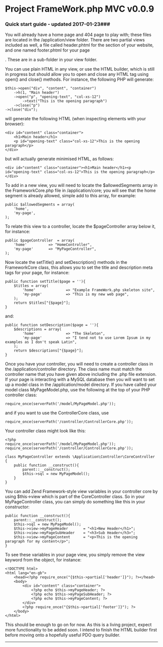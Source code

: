 # Project FrameWork.php MVC v0.0.9 #

### Quick start guide - updated 2017-01-23###

You will already have a home page and 404 page to play with; these files are located in the /application/view folder. There are two partial views included as well, a file called header.phtml for the <head> section of your website, and one named footer.phtml for your page <footer>. These are in a sub-folder in your view folder.

You can use plain HTML in any view, or use the HTML builder, which is still in progress but should allow you to open and close any HTML tag using open() and close() methods. For instance, the following PHP will generate:

	$this->open("div", "content", "container")
		->h(1, "Main header")
		->open("p", "opening-text", "col-xs-12")
			->text("This is the opening paragraph")
		->close("p")
	->close("div");

will generate the following HTML (when inspecting elements with your browser):

	<div id="content" class="container">
		<h1>Main header</h1>
		<p id="opening-text" class="col-xs-12">This is the opening paragraph</p>
	</div>

but will actually generate minimised HTML, as follows:

	<div id="content" class="container"><h1>Main header</h1><p id="opening-text" class="col-xs-12">This is the opening paragraph</p></div>

To add in a new view, you will need to locate the $allowedSegments array in the FrameworkCore.php file in /application/core; you will see that the home segment is already allowed, simple add to this array, for example:

	public $allowedSegments	= array(
		'home',
		'my-page',
	);

To relate this view to a controller, locate the $pageController array below it, for instance:

	public $pageController	= array(
		'home'			=> "HomeController",
		'my-page'		=> "MyPageController",
	);

Now locate the setTitle() and setDescription() methods in the FrameworkCore class, this allows you to set the title and description meta tags for your page, for instance:

	public function setTitle($page = ''){
	    $titles = array(
			'home'				=> "Example FrameWork.php skeleton site",
			'my-page'			=> "This is my new web page",
	    );
	    return $titles["{$page}"];
	}

and:

	public function setDescription($page = ''){
	    $descriptions = array(
            'home'				=> "The Skeleton",
			'my-page'			=> "I tend not to use Lorem Ipsum in my examples as I don't speak Latin",
	    );
	    return $descriptions["{$page}"];
	}

Once you have your controller, you will need to create a controller class in the /application/controller directory. The class name must match the controller name that you have given above including the .php file extension. If your page is interacting with a MySQL database then you will want to set up a model class in the /application/model directory. If you have called your model class MyPageModel.php, use the following at the top of your PHP controller class:

	require_once(serverPath('/model/MyPageModel.php'));

and if you want to use the ControllerCore class, use

	require_once(serverPath('/controller/ControllerCore.php'));

Your controller class might look like this:

	<?php
	require_once(serverPath('/model/MyPageModel.php'));
	require_once(serverPath('/controller/ControllerCore.php'));

	class MyPageController extends \Application\Controller\CoreController
	{
		public function __construct(){
			parent::__construct();
			$this->sql = new MyPageModel();
		}
	}

You can add Zend Framework-style view variables in your controller core by using $this->view which is part of the CoreController class. So in your MyPageController class, you can simply do something like this in your constructor:

	public function __construct(){
		parent::__construct();
		$this->sql = new MyPageModel();
		$this->view->myPageHeader		= "<h1>New Header</h1>";
		$this->view->myPageSubHeader	= "<h3>Sub Header</h3>";
		$this->view->myPageContent		= "<p>This is the opening paragraph for my content</p>";
	}

To see these variables in your page view, you simply remove the view keyword from the object, for instance:

	<!DOCTYPE html>
	<html lang="en-gb">
    	<head><?php require_once("{$this->partial['header']}"); ?></head>
    	<body>
    		<div id="content" class="container">
				<?php echo $this->myPageHeader; ?>
				<?php echo $this->myPageSubHeader; ?>
				<?php echo $this->myPageContent; ?>
			</div>
			<?php require_once("{$this->partial['footer']}"); ?>
		</body>
	</html>

This should be enough to go on for now. As this is a living project, expect more functionality to be added soon. I intend to finish the HTML builder first before moving onto a hopefully useful PDO query builder.

---